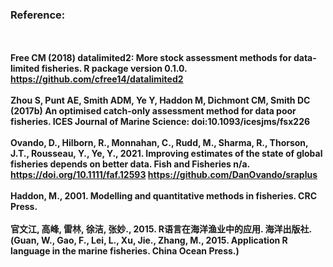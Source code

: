 ### Reference:
<br><br>**Free CM (2018) datalimited2: More stock assessment methods for data-limited fisheries. R package version 0.1.0. https://github.com/cfree14/datalimited2**
<br><br>**Zhou S, Punt AE, Smith ADM, Ye Y, Haddon M, Dichmont CM, Smith DC (2017b) An optimised catch-only assessment method for data poor fisheries. ICES Journal of Marine Science: doi:10.1093/icesjms/fsx226**
<br><br>**Ovando, D., Hilborn, R., Monnahan, C., Rudd, M., Sharma, R., Thorson, J.T., Rousseau, Y., Ye, Y., 2021. Improving estimates of the state of global fisheries depends on better data. Fish and Fisheries n/a. https://doi.org/10.1111/faf.12593  https://github.com/DanOvando/sraplus**
<br><br>**Haddon, M., 2001. Modelling and quantitative methods in fisheries. CRC Press.**
<br><br>**官文江, 高峰, 雷林, 徐洁, 张妙., 2015. R语言在海洋渔业中的应用. 海洋出版社. (Guan, W., Gao, F., Lei, L., Xu, Jie., Zhang, M., 2015. Application R language in the marine fisheries. China Ocean Press.)**
